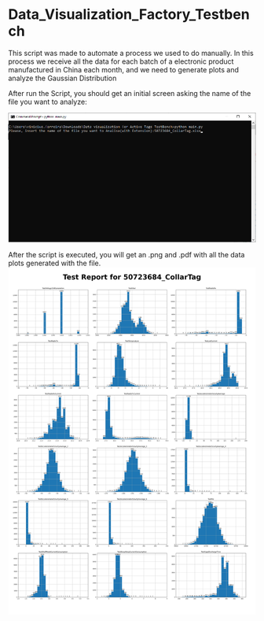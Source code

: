 # Data_Visualization_Factory_Testbench
This script was made to automate a process we used to do manually. In this process we receive all the data for each batch of a electronic product manufactured in China each month, and we need to generate plots and analyze the Gaussian Distribution

After run the Script, you should get an initial screen asking the name of the file you want to analyze:

![CMD Screenshot](Script/Initial_Screen.png "Initial_Screen")

After the script is executed, you will get an .png and .pdf with all the data plots generated with the file.
![CMD Screenshot](Script/50723684_CollarTag.png "Generated Data")
